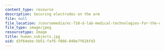 ```yaml
---
content_type: resource
description: Securing electrodes on the arm
file: null
file_location: /coursemedia/ec-710-d-lab-medical-technologies-for-the-developing-world-spring-2010/d3f64ebe5b51faf6f866040e7f626fd3_human_subjects.jpg
file_type: image/jpeg
resourcetype: Image
title: human_subjects.jpg
uid: d3f64ebe-5b51-faf6-f866-040e7f626fd3
---
```

